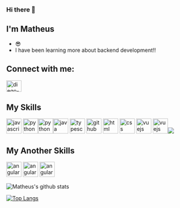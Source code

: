 ### Hi there 👋
## I'm Matheus
- :sunglasses:
- I have been learning more about backend development!!


## Connect with me:
<a href="https://www.linkedin.com/in/matheus-trinca-4740b11b0/
" target="_blank"><img align="center" alt="diego-linkedin" height="30" width="40" src="https://cdn.jsdelivr.net/npm/simple-icons@3.0.1/icons/linkedin.svg" style="max-width:100%;">
</a>

## My Skills
<img src="https://cdn.icon-icons.com/icons2/2108/PNG/512/javascript_icon_130900.png" alt="javascript" width="40" height="40" style="max-width:100%;"></img> <img src="https://cdn.jsdelivr.net/gh/devicons/devicon/icons/nodejs/nodejs-original.svg" alt="python" width="40" height="40" style="max-width:100%;"></img><img src="https://cdn.icon-icons.com/icons2/112/PNG/512/python_18894.png" alt="python" width="40" height="40" style="max-width:100%;"></img><img src="https://cdn.jsdelivr.net/gh/devicons/devicon/icons/java/java-original-wordmark.svg" alt="java" width="40" height="40" style="max-width:100%;"></img> <img src="https://cdn.icon-icons.com/icons2/2107/PNG/512/file_type_typescript_official_icon_130107.png" alt="typescript" width="40" height="40" style="max-width:100%;"></img> <img src="https://cdn.icon-icons.com/icons2/936/PNG/512/github-logo_icon-icons.com_73546.png" alt="github" width="40" height="40" style="max-width:100%;"></img> <img src="https://cdn.icon-icons.com/icons2/2415/PNG/512/html_original_wordmark_logo_icon_146478.png" alt="html" width="40" height="40" style="max-width:100%;"></img> <img src="https://cdn.icon-icons.com/icons2/2107/PNG/512/file_type_css_icon_130661.png" alt="css" width="40" height="40" style="max-width:100%;"></img>
<img src="https://cdn.jsdelivr.net/gh/devicons/devicon/icons/react/react-original-wordmark.svg" alt="vuejs" width="40" height="40" style="max-width:100%;"></img> <img src="https://cdn.jsdelivr.net/gh/devicons/devicon/icons/materialui/materialui-original.svg" alt="vuejs" width="40" height="40" style="max-width:100%;"></img><img src="https://cdn.jsdelivr.net/gh/devicons/devicon/icons/nestjs/nestjs-plain.svg" />



## My Another Skills
<img src="https://cdn.jsdelivr.net/gh/devicons/devicon/icons/bootstrap/bootstrap-plain-wordmark.svg" alt="angular" width="40" height="40" style="max-width:100%;"></img> <img src="https://cdn.jsdelivr.net/gh/devicons/devicon/icons/linux/linux-original.svg" alt="angular" width="40" height="40" style="max-width:100%;"></img> <img src="https://cdn.jsdelivr.net/gh/devicons/devicon/icons/firebase/firebase-plain-wordmark.svg" alt="angular" width="40" height="40" style="max-width:100%;"></img>


![Matheus's github stats](https://github-readme-stats.vercel.app/api?username=MatheusTrinca&show_icons=true&count_private=true&theme=dracula)

[![Top Langs](https://github-readme-stats.vercel.app/api/top-langs/?username=MatheusTrinca&layout=compact)](https://github.com/MatheusTrinca/github-readme-stats)


<!--
Here are some ideas to get you started:

- 🔭 I’m currently working on ...
- 🌱 I’m currently learning ...
- 👯 I’m looking to collaborate on ...
- 🤔 I’m looking for help with ...
- 💬 Ask me about ...
- 📫 How to reach me: ...
- 😄 Pronouns: ...
- ⚡ Fun fact: ...
-->
